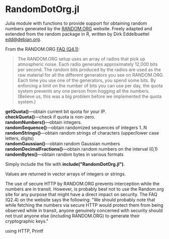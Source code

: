 # RandomDotOrg.jl

Julia module with functions to provide support for obtaining random numbers generated by the <a href="https://random.org">RANDOM.ORG</a> website. Freely adapted and extended from the random package in R, written by Dirk Eddelbuettel <edd@debian.org>.

From the RANDOM.ORG <a href="https://www.random.org/faq">FAQ (Q4.1)</a>:
<blockquote>The RANDOM.ORG setup uses an array of radios that pick up atmospheric noise. Each radio generates approximately 12,000 bits per second. The random bits produced by the radios are used as the raw material for all the different generators you see on RANDOM.ORG. Each time you use one of the generators, you spend some bits. By enforcing a limit on the number of bits you can use per day, the quota system prevents any one person from hogging all the numbers. (Believe us, this was a big problem before we implemented the quota system.)</blockquote>

<b>getQuota()</b>&mdash;obtain current bit quota for your IP.<br>
<b>checkQuota()</b>&mdash;check if quota is non-zero.<br>
<b>randomNumbers()</b>&mdash;obtain integers.<br>
<b>randomSequence()</b>&mdash;obtain randomized sequences of integers 1..N<br>
<b>randomStrings()</b>&mdash;obtain random strings of characters (upper/lower case letters, digits)<br>
<b>randomGaussian()</b>&mdash;obtain random Gaussian numbers<br>
<b>randomDecimalFractions()</b>&mdash;obtain random numbers on the interval (0,1)<br>
<b>randomBytes()</b>&mdash;obtain random bytes in various formats<br>

Simply include the file with <b>include("RandomDotOrg.jl")</b>.

Values are returned in vector arrays of integers or strings.

The use of secure HTTP by RANDOM.ORG prevents interception while the numbers are in transit. However, is probably best not to use the Random.org site for any purpose that might have a direct impact on security. The FAQ (Q2.4) on the website says the following: "We should probably note that while fetching the numbers via secure HTTP would protect them from being observed while in transit, anyone genuinely concerned with security should not trust anyone else (including RANDOM.ORG) to generate their cryptographic keys."

using HTTP, Printf
